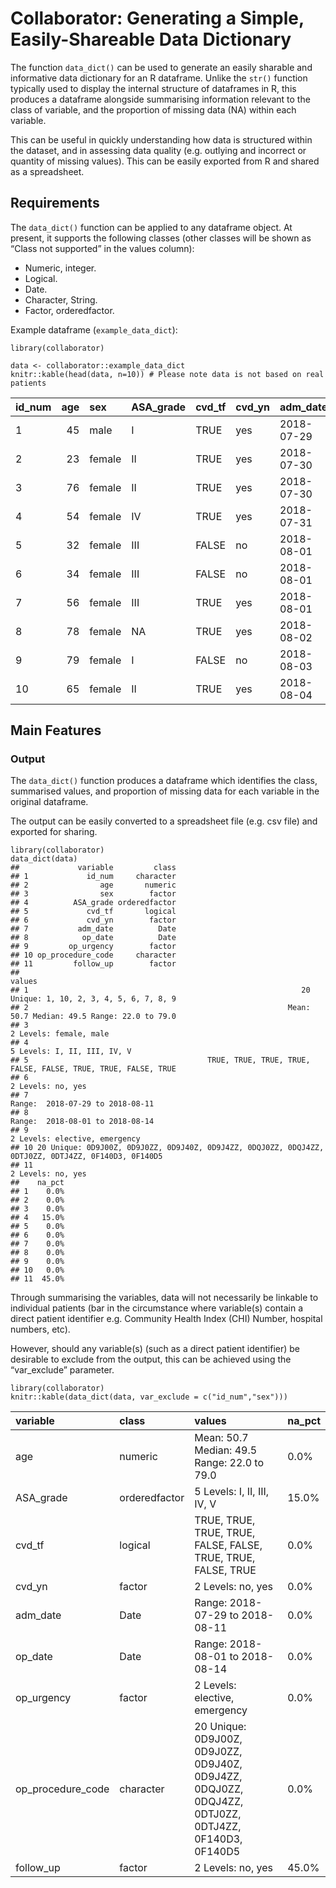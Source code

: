 Collaborator: Generating a Simple, Easily-Shareable Data Dictionary
===================================================================

The function `data_dict()` can be used to generate an easily sharable
and informative data dictionary for an R dataframe. Unlike the `str()`
function typically used to display the internal structure of dataframes
in R, this produces a dataframe alongside summarising information
relevant to the class of variable, and the proportion of missing data
(NA) within each variable.

This can be useful in quickly understanding how data is structured
within the dataset, and in assessing data quality (e.g. outlying and
incorrect or quantity of missing values). This can be easily exported
from R and shared as a spreadsheet.

Requirements
------------

The `data_dict()` function can be applied to any dataframe object. At
present, it supports the following classes (other classes will be shown
as “Class not supported” in the values column):

-   Numeric, integer.
-   Logical.
-   Date.
-   Character, String.
-   Factor, orderedfactor.

Example dataframe (`example_data_dict`):

    library(collaborator)

    data <- collaborator::example_data_dict
    knitr::kable(head(data, n=10)) # Please note data is not based on real patients

<table>
<thead>
<tr class="header">
<th style="text-align: left;">id_num</th>
<th style="text-align: right;">age</th>
<th style="text-align: left;">sex</th>
<th style="text-align: left;">ASA_grade</th>
<th style="text-align: left;">cvd_tf</th>
<th style="text-align: left;">cvd_yn</th>
<th style="text-align: left;">adm_date</th>
<th style="text-align: left;">op_date</th>
<th style="text-align: left;">op_urgency</th>
<th style="text-align: left;">op_procedure_code</th>
<th style="text-align: left;">follow_up</th>
</tr>
</thead>
<tbody>
<tr class="odd">
<td style="text-align: left;">1</td>
<td style="text-align: right;">45</td>
<td style="text-align: left;">male</td>
<td style="text-align: left;">I</td>
<td style="text-align: left;">TRUE</td>
<td style="text-align: left;">yes</td>
<td style="text-align: left;">2018-07-29</td>
<td style="text-align: left;">2018-08-01</td>
<td style="text-align: left;">elective</td>
<td style="text-align: left;">0D9J00Z</td>
<td style="text-align: left;">yes</td>
</tr>
<tr class="even">
<td style="text-align: left;">2</td>
<td style="text-align: right;">23</td>
<td style="text-align: left;">female</td>
<td style="text-align: left;">II</td>
<td style="text-align: left;">TRUE</td>
<td style="text-align: left;">yes</td>
<td style="text-align: left;">2018-07-30</td>
<td style="text-align: left;">2018-08-02</td>
<td style="text-align: left;">elective</td>
<td style="text-align: left;">0D9J0ZZ</td>
<td style="text-align: left;">no</td>
</tr>
<tr class="odd">
<td style="text-align: left;">3</td>
<td style="text-align: right;">76</td>
<td style="text-align: left;">female</td>
<td style="text-align: left;">II</td>
<td style="text-align: left;">TRUE</td>
<td style="text-align: left;">yes</td>
<td style="text-align: left;">2018-07-30</td>
<td style="text-align: left;">2018-08-02</td>
<td style="text-align: left;">elective</td>
<td style="text-align: left;">0D9J40Z</td>
<td style="text-align: left;">NA</td>
</tr>
<tr class="even">
<td style="text-align: left;">4</td>
<td style="text-align: right;">54</td>
<td style="text-align: left;">female</td>
<td style="text-align: left;">IV</td>
<td style="text-align: left;">TRUE</td>
<td style="text-align: left;">yes</td>
<td style="text-align: left;">2018-07-31</td>
<td style="text-align: left;">2018-08-03</td>
<td style="text-align: left;">emergency</td>
<td style="text-align: left;">0D9J4ZZ</td>
<td style="text-align: left;">NA</td>
</tr>
<tr class="odd">
<td style="text-align: left;">5</td>
<td style="text-align: right;">32</td>
<td style="text-align: left;">female</td>
<td style="text-align: left;">III</td>
<td style="text-align: left;">FALSE</td>
<td style="text-align: left;">no</td>
<td style="text-align: left;">2018-08-01</td>
<td style="text-align: left;">2018-08-04</td>
<td style="text-align: left;">elective</td>
<td style="text-align: left;">0DQJ0ZZ</td>
<td style="text-align: left;">yes</td>
</tr>
<tr class="even">
<td style="text-align: left;">6</td>
<td style="text-align: right;">34</td>
<td style="text-align: left;">female</td>
<td style="text-align: left;">III</td>
<td style="text-align: left;">FALSE</td>
<td style="text-align: left;">no</td>
<td style="text-align: left;">2018-08-01</td>
<td style="text-align: left;">2018-08-04</td>
<td style="text-align: left;">emergency</td>
<td style="text-align: left;">0DQJ4ZZ</td>
<td style="text-align: left;">no</td>
</tr>
<tr class="odd">
<td style="text-align: left;">7</td>
<td style="text-align: right;">56</td>
<td style="text-align: left;">female</td>
<td style="text-align: left;">III</td>
<td style="text-align: left;">TRUE</td>
<td style="text-align: left;">yes</td>
<td style="text-align: left;">2018-08-01</td>
<td style="text-align: left;">2018-08-04</td>
<td style="text-align: left;">emergency</td>
<td style="text-align: left;">0DTJ0ZZ</td>
<td style="text-align: left;">NA</td>
</tr>
<tr class="even">
<td style="text-align: left;">8</td>
<td style="text-align: right;">78</td>
<td style="text-align: left;">female</td>
<td style="text-align: left;">NA</td>
<td style="text-align: left;">TRUE</td>
<td style="text-align: left;">yes</td>
<td style="text-align: left;">2018-08-02</td>
<td style="text-align: left;">2018-08-05</td>
<td style="text-align: left;">emergency</td>
<td style="text-align: left;">0DTJ4ZZ</td>
<td style="text-align: left;">yes</td>
</tr>
<tr class="odd">
<td style="text-align: left;">9</td>
<td style="text-align: right;">79</td>
<td style="text-align: left;">female</td>
<td style="text-align: left;">I</td>
<td style="text-align: left;">FALSE</td>
<td style="text-align: left;">no</td>
<td style="text-align: left;">2018-08-03</td>
<td style="text-align: left;">2018-08-06</td>
<td style="text-align: left;">emergency</td>
<td style="text-align: left;">0F140D3</td>
<td style="text-align: left;">NA</td>
</tr>
<tr class="even">
<td style="text-align: left;">10</td>
<td style="text-align: right;">65</td>
<td style="text-align: left;">female</td>
<td style="text-align: left;">II</td>
<td style="text-align: left;">TRUE</td>
<td style="text-align: left;">yes</td>
<td style="text-align: left;">2018-08-04</td>
<td style="text-align: left;">2018-08-07</td>
<td style="text-align: left;">emergency</td>
<td style="text-align: left;">0F140D5</td>
<td style="text-align: left;">NA</td>
</tr>
</tbody>
</table>

Main Features
-------------

### Output

The `data_dict()` function produces a dataframe which identifies the
class, summarised values, and proportion of missing data for each
variable in the original dataframe.

The output can be easily converted to a spreadsheet file (e.g. csv file)
and exported for sharing.

    library(collaborator)
    data_dict(data)
    ##             variable         class
    ## 1             id_num     character
    ## 2                age       numeric
    ## 3                sex        factor
    ## 4          ASA_grade orderedfactor
    ## 5             cvd_tf       logical
    ## 6             cvd_yn        factor
    ## 7           adm_date          Date
    ## 8            op_date          Date
    ## 9         op_urgency        factor
    ## 10 op_procedure_code     character
    ## 11         follow_up        factor
    ##                                                                                                 values
    ## 1                                                             20 Unique: 1, 10, 2, 3, 4, 5, 6, 7, 8, 9
    ## 2                                                          Mean: 50.7 Median: 49.5 Range: 22.0 to 79.0
    ## 3                                                                               2 Levels: female, male
    ## 4                                                                          5 Levels: I, II, III, IV, V
    ## 5                                        TRUE, TRUE, TRUE, TRUE, FALSE, FALSE, TRUE, TRUE, FALSE, TRUE
    ## 6                                                                                    2 Levels: no, yes
    ## 7                                                                     Range:  2018-07-29 to 2018-08-11
    ## 8                                                                     Range:  2018-08-01 to 2018-08-14
    ## 9                                                                        2 Levels: elective, emergency
    ## 10 20 Unique: 0D9J00Z, 0D9J0ZZ, 0D9J40Z, 0D9J4ZZ, 0DQJ0ZZ, 0DQJ4ZZ, 0DTJ0ZZ, 0DTJ4ZZ, 0F140D3, 0F140D5
    ## 11                                                                                   2 Levels: no, yes
    ##    na_pct
    ## 1    0.0%
    ## 2    0.0%
    ## 3    0.0%
    ## 4   15.0%
    ## 5    0.0%
    ## 6    0.0%
    ## 7    0.0%
    ## 8    0.0%
    ## 9    0.0%
    ## 10   0.0%
    ## 11  45.0%

Through summarising the variables, data will not necessarily be linkable
to individual patients (bar in the circumstance where variable(s)
contain a direct patient identifier e.g. Community Health Index (CHI)
Number, hospital numbers, etc).

However, should any variable(s) (such as a direct patient identifier) be
desirable to exclude from the output, this can be achieved using the
“var\_exclude” parameter.

    library(collaborator)
    knitr::kable(data_dict(data, var_exclude = c("id_num","sex")))

<table>
<thead>
<tr class="header">
<th style="text-align: left;">variable</th>
<th style="text-align: left;">class</th>
<th style="text-align: left;">values</th>
<th style="text-align: left;">na_pct</th>
</tr>
</thead>
<tbody>
<tr class="odd">
<td style="text-align: left;">age</td>
<td style="text-align: left;">numeric</td>
<td style="text-align: left;">Mean: 50.7 Median: 49.5 Range: 22.0 to 79.0</td>
<td style="text-align: left;">0.0%</td>
</tr>
<tr class="even">
<td style="text-align: left;">ASA_grade</td>
<td style="text-align: left;">orderedfactor</td>
<td style="text-align: left;">5 Levels: I, II, III, IV, V</td>
<td style="text-align: left;">15.0%</td>
</tr>
<tr class="odd">
<td style="text-align: left;">cvd_tf</td>
<td style="text-align: left;">logical</td>
<td style="text-align: left;">TRUE, TRUE, TRUE, TRUE, FALSE, FALSE, TRUE, TRUE, FALSE, TRUE</td>
<td style="text-align: left;">0.0%</td>
</tr>
<tr class="even">
<td style="text-align: left;">cvd_yn</td>
<td style="text-align: left;">factor</td>
<td style="text-align: left;">2 Levels: no, yes</td>
<td style="text-align: left;">0.0%</td>
</tr>
<tr class="odd">
<td style="text-align: left;">adm_date</td>
<td style="text-align: left;">Date</td>
<td style="text-align: left;">Range: 2018-07-29 to 2018-08-11</td>
<td style="text-align: left;">0.0%</td>
</tr>
<tr class="even">
<td style="text-align: left;">op_date</td>
<td style="text-align: left;">Date</td>
<td style="text-align: left;">Range: 2018-08-01 to 2018-08-14</td>
<td style="text-align: left;">0.0%</td>
</tr>
<tr class="odd">
<td style="text-align: left;">op_urgency</td>
<td style="text-align: left;">factor</td>
<td style="text-align: left;">2 Levels: elective, emergency</td>
<td style="text-align: left;">0.0%</td>
</tr>
<tr class="even">
<td style="text-align: left;">op_procedure_code</td>
<td style="text-align: left;">character</td>
<td style="text-align: left;">20 Unique: 0D9J00Z, 0D9J0ZZ, 0D9J40Z, 0D9J4ZZ, 0DQJ0ZZ, 0DQJ4ZZ, 0DTJ0ZZ, 0DTJ4ZZ, 0F140D3, 0F140D5</td>
<td style="text-align: left;">0.0%</td>
</tr>
<tr class="odd">
<td style="text-align: left;">follow_up</td>
<td style="text-align: left;">factor</td>
<td style="text-align: left;">2 Levels: no, yes</td>
<td style="text-align: left;">45.0%</td>
</tr>
</tbody>
</table>
